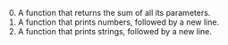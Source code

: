 0. A  function that returns the sum of all its parameters.
1. A function that prints numbers, followed by a new line.
2.  A function that prints strings, followed by a new line.
